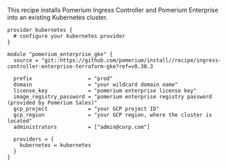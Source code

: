 This recipe installs Pomerium Ingress Controller and Pomerium Enterprise into an existing Kubernetes cluster.

```hcl
provider kubernetes {
  # configure your kubernetes provider
}

module "pomerium_enterprise_gke" {
  source = "git::https://github.com/pomerium/install//recipe/ingress-controller-enterprise-terraform-gke?ref=v0.30.3

  prefix                  = "prod"
  domain                  = "your wildcard domain name"
  license_key             = "pomerium enterprise license key"
  image_registry_password = "pomerium enterprise registry password (provided by Pomerium Sales)"
  gcp_project             = "your GCP project ID"
  gcp_region              = "your GCP region, where the cluster is located"
  administrators          = ["admin@corp.com"]

  providers = {
    kubernetes = kubernetes
  }
}
```

